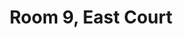 ---
basin: 'No'
cudn: true
floor: First
grade: 2
images:
- /assets/images/rooms/ec/ec9_1.jpg
- /assets/images/rooms/ec/ec9_2.jpg
living_room: 'No'
location: East Court
name: '9'
network: Wired and Wireless
title: Room 9, East Court
---